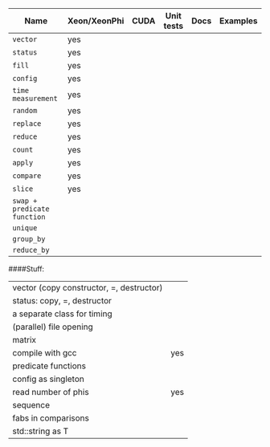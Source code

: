 |Name|Xeon/XeonPhi|CUDA|Unit tests|Docs|Examples|
|---|---|---|---|---|---|
|`vector`|yes|
|`status`|yes|
|`fill`|yes|
|`config`|yes|
|`time measurement`|yes|
|`random`|yes|
|`replace`|yes|
|`reduce`|yes|
|`count`|yes|
|`apply`|yes|
|`compare`|yes|
|`slice`|yes|
|`swap + predicate function`|
|`unique`|
|`group_by`|
|`reduce_by`|

####Stuff:

|||
|---|---|
|vector (copy constructor, =, destructor)||
|status: copy, =, destructor||
|a separate class for timing||
|(parallel) file opening||
|matrix||
|compile with gcc|yes|
|predicate functions||
|config as singleton||
|read number of phis|yes|
|sequence||
|fabs in comparisons||
|std::string as T||
